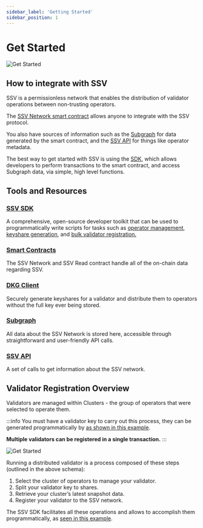 ```yaml
---
sidebar_label: 'Getting Started'
sidebar_position: 1
---
```


# Get Started

![Get Started](/img/get-started-1.avif)

## How to integrate with SSV

SSV is a permissionless network that enables the distribution of validator operations between non-trusting operators.

The [SSV Network smart contract](smart-contracts/ssvnetwork.md) allows anyone to integrate with the SSV protocol.&#x20;

You also have sources of information such as the [Subgraph](tools/ssv-subgraph/) for data generated by the smart contract, and the [SSV API](https://api.ssv.network/documentation/#/v4) for things like operator metadata.&#x20;

The best way to get started with SSV is using the [SDK](ssv-sdk/), which allows developers to perform transactions to the smart contract, and access Subgraph data, via simple, high level functions.

## Tools and Resources

### [SSV SDK](ssv-sdk/)

A comprehensive, open-source developer toolkit that can be used to programmatically write scripts for tasks such as [operator management](ssv-sdk/module-reference/operator-module), [keyshare generation](tools/dkg-client/generate-key-shares), and [bulk validator registration.](ssv-sdk/examples/bulk-register-validators)&#x20;

### [Smart Contracts](smart-contracts/)

The SSV Network and SSV Read contract handle all of the on-chain data regarding SSV.

### [DKG Client](tools/dkg-client/)

Securely generate keyshares for a validator and distribute them to operators without the full key ever being stored.

### [Subgraph](tools/ssv-subgraph/)

All data about the SSV Network is stored here, accessible through straightforward and user-friendly API calls.

### [SSV API](https://api.ssv.network/documentation/#/v4)&#x20;

A set of calls to get information about the SSV network.

## Validator Registration Overview

Validators are managed within Clusters - the group of operators that were selected to operate them.

:::info
You must have a validator key to carry out this process, they can be generated programmatically by [as shown in this example](ssv-sdk/examples/create-validator-keys).

**Multiple validators can be registered in a single transaction.**
:::

![Get Started](/img/get-started-2.avif)

Running a distributed validator is a process composed of these steps (outlined in the above schema):

1. Select the cluster of operators to manage your validator.
2. Split your validator key to shares.
3. Retrieve your cluster’s latest snapshot data.
4. Register your validator to the SSV network.

The SSV SDK facilitates all these operations and allows to accomplish them programmatically, as [seen in this example](ssv-sdk/examples/bulk-register-validators).

